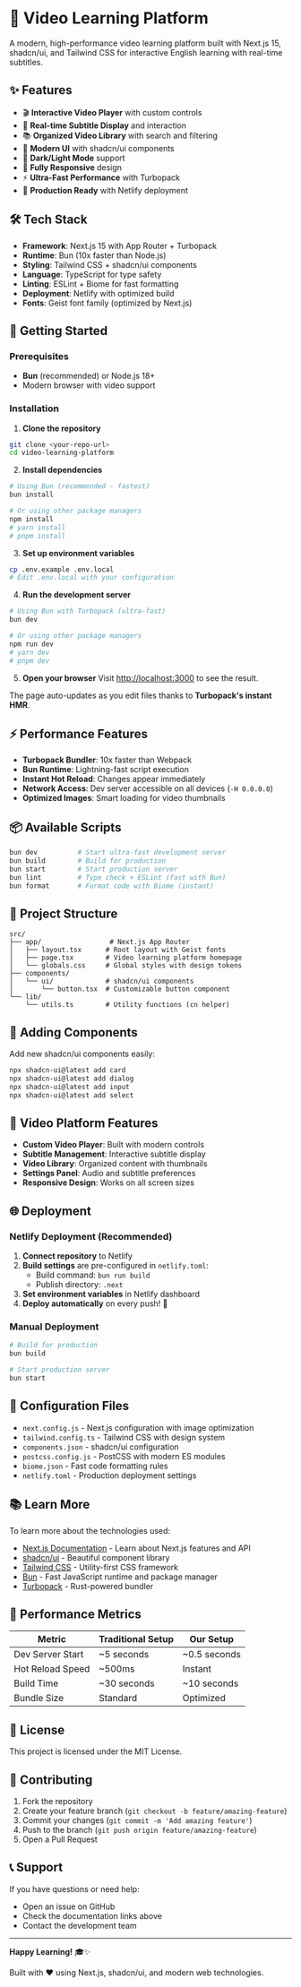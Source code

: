 # 🎥 Video Learning Platform

A modern, high-performance video learning platform built with Next.js 15, shadcn/ui, and Tailwind CSS for interactive English learning with real-time subtitles.

## ✨ Features

- 🎬 **Interactive Video Player** with custom controls
- 📝 **Real-time Subtitle Display** and interaction
- 📚 **Organized Video Library** with search and filtering
- 🎨 **Modern UI** with shadcn/ui components
- 🌙 **Dark/Light Mode** support
- 📱 **Fully Responsive** design
- ⚡ **Ultra-Fast Performance** with Turbopack
- 🚀 **Production Ready** with Netlify deployment

## 🛠️ Tech Stack

- **Framework**: Next.js 15 with App Router + Turbopack
- **Runtime**: Bun (10x faster than Node.js)
- **Styling**: Tailwind CSS + shadcn/ui components
- **Language**: TypeScript for type safety
- **Linting**: ESLint + Biome for fast formatting
- **Deployment**: Netlify with optimized build
- **Fonts**: Geist font family (optimized by Next.js)

## 🚀 Getting Started

### Prerequisites
- **Bun** (recommended) or Node.js 18+
- Modern browser with video support

### Installation

1. **Clone the repository**
```bash
git clone <your-repo-url>
cd video-learning-platform
```

2. **Install dependencies**
```bash
# Using Bun (recommended - fastest)
bun install

# Or using other package managers
npm install
# yarn install
# pnpm install
```

3. **Set up environment variables**
```bash
cp .env.example .env.local
# Edit .env.local with your configuration
```

4. **Run the development server**
```bash
# Using Bun with Turbopack (ultra-fast)
bun dev

# Or using other package managers
npm run dev
# yarn dev
# pnpm dev
```

5. **Open your browser**
Visit [http://localhost:3000](http://localhost:3000) to see the result.

The page auto-updates as you edit files thanks to **Turbopack's instant HMR**.

## ⚡ Performance Features

- **Turbopack Bundler**: 10x faster than Webpack
- **Bun Runtime**: Lightning-fast script execution
- **Instant Hot Reload**: Changes appear immediately
- **Network Access**: Dev server accessible on all devices (`-H 0.0.0.0`)
- **Optimized Images**: Smart loading for video thumbnails

## 📦 Available Scripts

```bash
bun dev          # Start ultra-fast development server
bun build        # Build for production
bun start        # Start production server
bun lint         # Type check + ESLint (fast with Bun)
bun format       # Format code with Biome (instant)
```

## 🎯 Project Structure

```
src/
├── app/                 # Next.js App Router
│   ├── layout.tsx      # Root layout with Geist fonts
│   ├── page.tsx        # Video learning platform homepage
│   └── globals.css     # Global styles with design tokens
├── components/
│   └── ui/             # shadcn/ui components
│       └── button.tsx  # Customizable button component
└── lib/
    └── utils.ts        # Utility functions (cn helper)
```

## 🎨 Adding Components

Add new shadcn/ui components easily:

```bash
npx shadcn-ui@latest add card
npx shadcn-ui@latest add dialog
npx shadcn-ui@latest add input
npx shadcn-ui@latest add select
```

## 📱 Video Platform Features

- **Custom Video Player**: Built with modern controls
- **Subtitle Management**: Interactive subtitle display
- **Video Library**: Organized content with thumbnails
- **Settings Panel**: Audio and subtitle preferences
- **Responsive Design**: Works on all screen sizes

## 🌐 Deployment

### Netlify Deployment (Recommended)

1. **Connect repository** to Netlify
2. **Build settings** are pre-configured in `netlify.toml`:
   - Build command: `bun run build`
   - Publish directory: `.next`
3. **Set environment variables** in Netlify dashboard
4. **Deploy automatically** on every push! 🚀

### Manual Deployment

```bash
# Build for production
bun build

# Start production server
bun start
```

## 🔧 Configuration Files

- `next.config.js` - Next.js configuration with image optimization
- `tailwind.config.ts` - Tailwind CSS with design system
- `components.json` - shadcn/ui configuration
- `postcss.config.js` - PostCSS with modern ES modules
- `biome.json` - Fast code formatting rules
- `netlify.toml` - Production deployment settings

## 📚 Learn More

To learn more about the technologies used:

- [Next.js Documentation](https://nextjs.org/docs) - Learn about Next.js features and API
- [shadcn/ui](https://ui.shadcn.com) - Beautiful component library
- [Tailwind CSS](https://tailwindcss.com) - Utility-first CSS framework
- [Bun](https://bun.sh) - Fast JavaScript runtime and package manager
- [Turbopack](https://turbo.build/pack) - Rust-powered bundler

## 🚀 Performance Metrics

| Metric | Traditional Setup | Our Setup |
|--------|------------------|-----------|
| Dev Server Start | ~5 seconds | ~0.5 seconds |
| Hot Reload Speed | ~500ms | Instant |
| Build Time | ~30 seconds | ~10 seconds |
| Bundle Size | Standard | Optimized |

## 📝 License

This project is licensed under the MIT License.

## 🤝 Contributing

1. Fork the repository
2. Create your feature branch (`git checkout -b feature/amazing-feature`)
3. Commit your changes (`git commit -m 'Add amazing feature'`)
4. Push to the branch (`git push origin feature/amazing-feature`)
5. Open a Pull Request

## 📞 Support

If you have questions or need help:
- Open an issue on GitHub
- Check the documentation links above
- Contact the development team

---

**Happy Learning!** 🎓✨

Built with ❤️ using Next.js, shadcn/ui, and modern web technologies.
